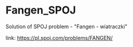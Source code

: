 # Fangen_SPOJ
Solution of SPOJ problem - "Fangen - wiatraczki"

link: 
https://pl.spoj.com/problems/FANGEN/
